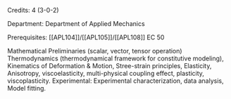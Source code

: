 Credits: 4 (3-0-2)

Department: Department of Applied Mechanics

Prerequisites: [[APL104]]/[[APL105]]/[[APL108]] EC 50

Mathematical Preliminaries (scalar, vector, tensor operation) Thermodynamics (thermodynamical framework for constitutive modeling), Kinematics of Deformation & Motion, Stree-strain principles, Elasticity, Anisotropy, viscoelasticity, multi-physical coupling effect, plasticity, viscoplasticity. Experimental: Experimental characterization, data analysis, Model fitting.